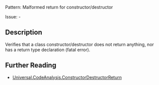 Pattern: Malformed return for constructor/destructor

Issue: -

## Description

Verifies that a class constructor/destructor does not return anything, nor has a return type declaration (fatal error).

## Further Reading

* [Universal.CodeAnalysis.ConstructorDestructorReturn](https://github.com/PHPCSStandards/PHPCSExtra?tab=readme-ov-file#universalcodeanalysisconstructordestructorreturn-wrench-books)